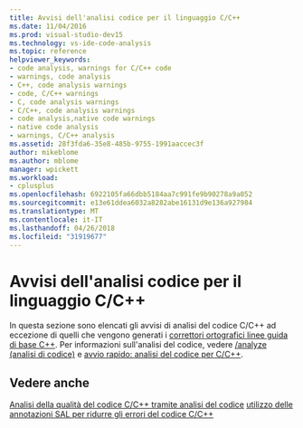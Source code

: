 ```yaml
---
title: Avvisi dell'analisi codice per il linguaggio C/C++
ms.date: 11/04/2016
ms.prod: visual-studio-dev15
ms.technology: vs-ide-code-analysis
ms.topic: reference
helpviewer_keywords:
- code analysis, warnings for C/C++ code
- warnings, code analysis
- C++, code analysis warnings
- code, C/C++ warnings
- C, code analysis warnings
- C/C++, code analysis warnings
- code analysis,native code warnings
- native code analysis
- warnings, C/C++ analysis
ms.assetid: 28f3fda6-35e8-485b-9755-1991aaccec3f
author: mikeblome
ms.author: mblome
manager: wpickett
ms.workload:
- cplusplus
ms.openlocfilehash: 6922105fa66dbb5184aa7c991fe9b90278a9a052
ms.sourcegitcommit: e13e61ddea6032a8282abe16131d9e136a927984
ms.translationtype: MT
ms.contentlocale: it-IT
ms.lasthandoff: 04/26/2018
ms.locfileid: "31919677"
---
```

# <a name="code-analysis-for-cc-warnings"></a>Avvisi dell'analisi codice per il linguaggio C/C++
In questa sezione sono elencati gli avvisi di analisi del codice C/C++ ad eccezione di quelli che vengono generati i [correttori ortografici linee guida di base C++](code-analysis-for-cpp-corecheck.md). Per informazioni sull'analisi del codice, vedere [/analyze (analisi di codice)](/cpp/build/reference/analyze-code-analysis) e [avvio rapido: analisi del codice per C/C++](../code-quality/quick-start-code-analysis-for-c-cpp.md).

## <a name="see-also"></a>Vedere anche
 [Analisi della qualità del codice C/C++ tramite analisi del codice](../code-quality/analyzing-c-cpp-code-quality-by-using-code-analysis.md) [utilizzo delle annotazioni SAL per ridurre gli errori del codice C/C++](../code-quality/using-sal-annotations-to-reduce-c-cpp-code-defects.md)